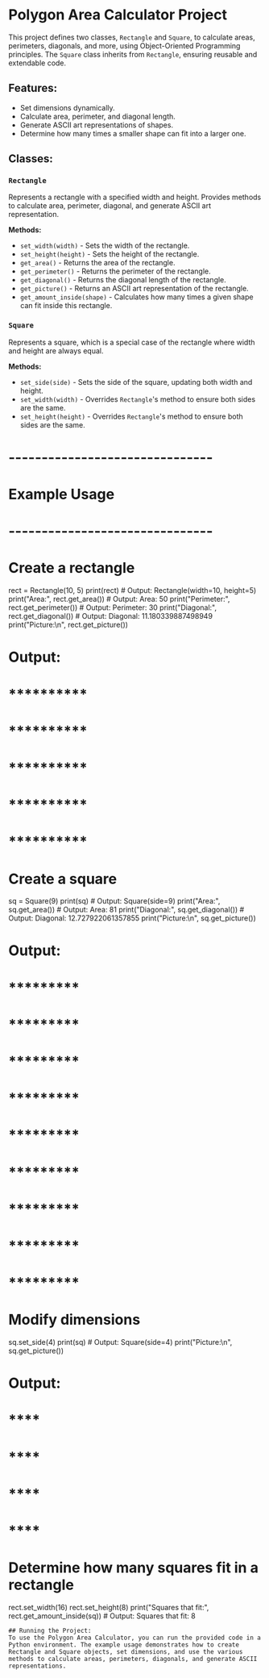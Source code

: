 # Polygon Area Calculator Project

This project defines two classes, `Rectangle` and `Square`, to calculate areas, perimeters, diagonals, and more, using Object-Oriented Programming principles. The `Square` class inherits from `Rectangle`, ensuring reusable and extendable code.

## Features:
- Set dimensions dynamically.
- Calculate area, perimeter, and diagonal length.
- Generate ASCII art representations of shapes.
- Determine how many times a smaller shape can fit into a larger one.

## Classes:
### `Rectangle`
Represents a rectangle with a specified width and height. Provides methods to calculate area, perimeter, diagonal, and generate ASCII art representation.

**Methods:**
- `set_width(width)` - Sets the width of the rectangle.
- `set_height(height)` - Sets the height of the rectangle.
- `get_area()` - Returns the area of the rectangle.
- `get_perimeter()` - Returns the perimeter of the rectangle.
- `get_diagonal()` - Returns the diagonal length of the rectangle.
- `get_picture()` - Returns an ASCII art representation of the rectangle.
- `get_amount_inside(shape)` - Calculates how many times a given shape can fit inside this rectangle.

### `Square`
Represents a square, which is a special case of the rectangle where width and height are always equal.

**Methods:**
- `set_side(side)` - Sets the side of the square, updating both width and height.
- `set_width(width)` - Overrides `Rectangle`'s method to ensure both sides are the same.
- `set_height(height)` - Overrides `Rectangle`'s method to ensure both sides are the same.

# -------------------------------
# Example Usage
# -------------------------------

# Create a rectangle
rect = Rectangle(10, 5)
print(rect)  # Output: Rectangle(width=10, height=5)
print("Area:", rect.get_area())  # Output: Area: 50
print("Perimeter:", rect.get_perimeter())  # Output: Perimeter: 30
print("Diagonal:", rect.get_diagonal())  # Output: Diagonal: 11.180339887498949
print("Picture:\n", rect.get_picture())
# Output:
# **********
# **********
# **********
# **********
# **********

# Create a square
sq = Square(9)
print(sq)  # Output: Square(side=9)
print("Area:", sq.get_area())  # Output: Area: 81
print("Diagonal:", sq.get_diagonal())  # Output: Diagonal: 12.727922061357855
print("Picture:\n", sq.get_picture())
# Output:
# *********
# *********
# *********
# *********
# *********
# *********
# *********
# *********
# *********

# Modify dimensions
sq.set_side(4)
print(sq)  # Output: Square(side=4)
print("Picture:\n", sq.get_picture())
# Output:
# ****
# ****
# ****
# ****

# Determine how many squares fit in a rectangle
rect.set_width(16)
rect.set_height(8)
print("Squares that fit:", rect.get_amount_inside(sq))  # Output: Squares that fit: 8
```
## Running the Project:
To use the Polygon Area Calculator, you can run the provided code in a Python environment. The example usage demonstrates how to create Rectangle and Square objects, set dimensions, and use the various methods to calculate areas, perimeters, diagonals, and generate ASCII representations.

